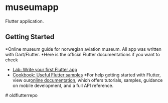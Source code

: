 # museumapp

Flutter application.

## Getting Started

*Online museum guide for norwegian aviation museum. All app was written with Dart/Flutter.
*Here is the official Flutter documentations if you want to check
- [Lab: Write your first Flutter app](https://flutter.dev/docs/get-started/codelab)
- [Cookbook: Useful Flutter samples](https://flutter.dev/docs/cookbook)
*For help getting started with Flutter, view our[online documentation](https://flutter.dev/docs), which offers tutorials,
samples, guidance on mobile development, and a full API reference.


#   o l d f l u t t e r r e p o  
 